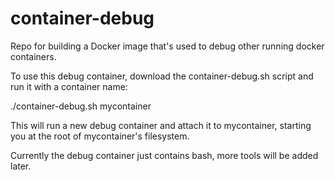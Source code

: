 # container-debug
Repo for building a Docker image that's used to debug other running docker containers.

To use this debug container, download the container-debug.sh script and run it with a
container name:

./container-debug.sh mycontainer

This will run a new debug container and attach it to mycontainer, starting you at the
root of mycontainer's filesystem.

Currently the debug container just contains bash, more tools will be added later.
